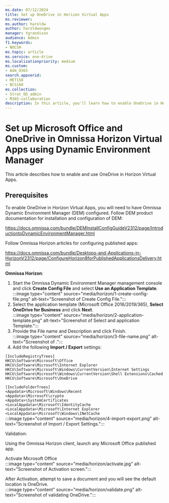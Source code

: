 ```yaml
---
ms.date: 07/12/2024
title: Set up OneDrive in Horizon Virtual Apps
ms.reviewer: 
ms.author: haroldw
author: haroldwongms
manager: tgrandison
audience: Admin
f1.keywords:
- NOCSH
ms.topic: article
ms.service: one-drive
ms.localizationpriority: medium
ms.custom:
- Adm_O365
search.appverid:
- MET150
- BCS160
ms.collection:
- Strat_OD_admin
- M365-collaboration
description: In this article, you'll learn how to enable OneDrive in Horizon Virtual Apps.
---
```


# Set up Microsoft Office and OneDrive in Omnissa Horizon Virtual Apps using Dynamic Environment Manager

This article describes how to enable and use OneDrive in Horizon Virtual Apps.

## Prerequisites

To enable OneDrive in Horizon Virtual Apps, you will need to have Omnissa Dynamic Environment Manager (DEM) configured. Follow DEM product documentation for installation and configuration of DEM:

https://docs.omnissa.com/bundle/DEMInstallConfigGuideV2312/page/IntroductiontoDynamicEnvironmentManager.html

Follow Omnissa Horizon articles for configuring published apps:

https://docs.omnissa.com/bundle/Desktops-and-Applications-in-HorizonV2312/page/ConfigureHorizon8forPublishedApplicationsDelivery.html


**Omnissa Horizon**:

1.	Start the Omnissa Dynamic Environment Manager management console and click **Create Config File** and select **Use an Application Template**. \
:::image type="content" source="media/horizon/1-create-config-file.png" alt-text="Screenshot of Create Config File.":::
1.	Select the application template (Microsoft Office 2016/2019/365), **Select OneDrive for Business** and click **Next**. \
:::image type="content" source="media/horizon/2-application-template.png" alt-text="Screenshot of Select and application Template.":::
1.	Provide the File name and Description and click Finish. \
:::image type="content" source="media/horizon/3-file-name.png" alt-text="Screenshot of .":::
1.	Add the following **Import / Export** settings:

`[IncludeRegistryTrees]` \
`HKCU\Software\Microsoft\Office` \
`HKCU\Software\Microsoft\Internet Explorer` \
`HKCU\Software\Microsoft\Windows\CurrentVersion\Internet Settings` \
`HKCU\Software\Microsoft\Windows\CurrentVersion\Shell Extensions\Cached` \
`HKCU\Software\Microsoft\OneDrive`

`[IncludeFolderTrees]` \
`<Appdata>\Microsoft\Windows\Recent` \
`<Appdata>\Microsoft\crypto` \
`<Appdata>\SystemCertificates` \
`<LocalAppdata>\Microsoft\IdentityCache` \
`<LocalAppdata>\Microsoft\Internet Explorer` \
`<LocalAppdata>\Microsoft\Windows\INetCache` \
:::image type="content" source="media/horizon/4-import-export.png" alt-text="Screenshot of Import / Export Settings.":::

Validation:

Using the Omnissa Horizon client, launch any Microsoft Office published app.

Activate Microsoft Office \
:::image type="content" source="media/horizon/activate.jpg" alt-text="Screenshot of Activation screen.":::

After Activation, attempt to save a document and you will see the default location is OneDrive. \
:::image type="content" source="media/horizon/validate.png" alt-text="Screenshot of validating OneDrive.":::
